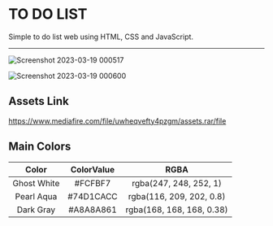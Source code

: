 # TO DO LIST 

Simple to do list web using HTML, CSS and JavaScript.


---

![Screenshot 2023-03-19 000517](https://user-images.githubusercontent.com/72463762/226142740-cdf9bb4e-bc94-4bf6-ae08-c1141eff162d.png)

![Screenshot 2023-03-19 000600](https://user-images.githubusercontent.com/72463762/226142742-d0ad9ae4-49d5-4224-865f-913e13b6c83d.png)

## Assets Link
https://www.mediafire.com/file/uwheqvefty4pzgm/assets.rar/file

## Main Colors

| Color  | ColorValue  | RGBA    |
| :---:   | :---: | :---: |
| Ghost White |   #FCFBF7 |  rgba(247, 248, 252, 1)  |
| Pearl Aqua |   #74D1CACC |  rgba(116, 209, 202, 0.8)  |
| Dark Gray |   #A8A8A861 |  rgba(168, 168, 168, 0.38) |




